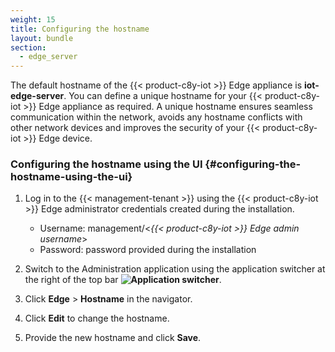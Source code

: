 ```yaml
---
weight: 15
title: Configuring the hostname
layout: bundle
section:
  - edge_server
---
```


The default hostname of the {{< product-c8y-iot >}} Edge appliance is **iot-edge-server**. You can define a unique hostname for your {{< product-c8y-iot >}} Edge appliance as required. A unique hostname ensures seamless communication within the network, avoids any hostname conflicts with other network devices and improves the security of your {{< product-c8y-iot >}} Edge device.

### Configuring the hostname using the UI {#configuring-the-hostname-using-the-ui}

1. Log in to the {{< management-tenant >}} using the {{< product-c8y-iot >}} Edge administrator credentials created during the installation.

   - Username: management/<*{{< product-c8y-iot >}} Edge admin username*>
   - Password: password provided during the installation
2. Switch to the Administration application using the application switcher at the right of the top bar **<img class="Default" src="/images/icons/switcher-icon.png" alt="Application switcher" style="display: inline; float: none">**.
3. Click **Edge** > **Hostname** in the navigator.
4. Click **Edit** to change the hostname.
5. Provide the new hostname and click **Save**.
